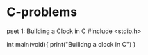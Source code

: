 # C-problems
pset 1: Building a Clock in C
#include <stdio.h>

int main(void){
    print("Builidng a clock in C")
}
